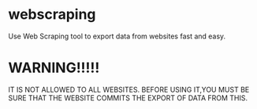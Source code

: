 # webscraping
Use Web Scraping tool to export data from websites fast and easy.


# WARNING!!!!!                           
IT IS NOT ALLOWED TO ALL WEBSITES. BEFORE USING IT,YOU MUST BE SURE THAT THE WEBSITE COMMITS THE EXPORT OF DATA FROM THIS.                        

